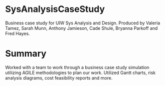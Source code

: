 # SysAnalysisCaseStudy

Business case study for UIW Sys Analysis and Design. Produced by Valeria Tamez, Sarah Munn, Anthony Jamieson, Cade Shule, Bryanna Parkoff and Fred Hayes.

# Summary

Worked with a team to work through a business case study simulation utilizing AGILE methodologies to plan our work. Utilized Gantt charts, risk analysis diagrams, cost feasibility reports and more.
